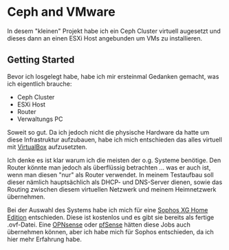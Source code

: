 # Ceph and VMware
In desem "kleinen" Projekt habe ich ein Ceph Cluster virtuell augesetzt und dieses dann an einen ESXi Host angebunden um VMs zu installieren.

## Getting Started
Bevor ich losgelegt habe, habe ich mir ersteinmal Gedanken gemacht, was ich eigentlich brauche:

- Ceph Cluster
- ESXi Host
- Router
- Verwaltungs PC

Soweit so gut. Da ich jedoch nicht die physische Hardware da hatte um diese Infrastruktur aufzubauen, habe ich mich entschieden das alles virtuell mit
[VirtualBox](https://www.virtualbox.org/) aufzusetzten. 

Ich denke es ist klar warum ich die meisten der o.g. Systeme benötige. Den Router könnte man jedoch als überflüssig betrachten ... was er auch ist, wenn man diesen "nur" als Router verwendet. In meinem Testaufbau soll dieser nämlich hauptsächlich als DHCP- und DNS-Server dienen, sowie das Routing zwischen diesem virtuellen Netzwerk und meinem Heimnetzwerk übernehmen.

Bei der Auswahl des Systems habe ich mich für eine [Sophos XG Home Edition](https://www.sophos.com/de-de/free-tools/sophos-xg-firewall-home-edition) entschieden. Diese ist kostenlos und es gibt sie bereits als fertige .ovf-Datei. Eine [OPNsense](https://opnsense.org/) oder [pfSense](https://www.pfsense.org/) hätten diese Jobs auch übernehmen können, aber ich habe mich für Sophos entschieden, da ich hier mehr Erfahrung habe. 
